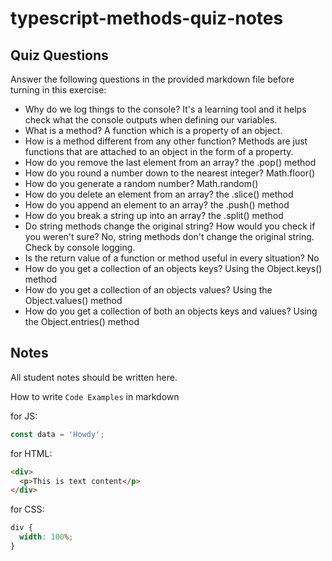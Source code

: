 # typescript-methods-quiz-notes

## Quiz Questions

Answer the following questions in the provided markdown file before turning in this exercise:

- Why do we log things to the console?
  It's a learning tool and it helps check what the console outputs when defining our variables.
- What is a method?
  A function which is a property of an object.
- How is a method different from any other function?
  Methods are just functions that are attached to an object in the form of a property.
- How do you remove the last element from an array?
  the .pop() method
- How do you round a number down to the nearest integer?
  Math.floor()
- How do you generate a random number?
  Math.random()
- How do you delete an element from an array?
  the .slice() method
- How do you append an element to an array?
  the .push() method
- How do you break a string up into an array?
  the .split() method
- Do string methods change the original string? How would you check if you weren't sure?
  No, string methods don't change the original string. Check by console logging.
- Is the return value of a function or method useful in every situation?
  No
- How do you get a collection of an objects keys?
  Using the Object.keys() method
- How do you get a collection of an objects values?
  Using the Object.values() method
- How do you get a collection of both an objects keys and values?
  Using the Object.entries() method

## Notes

All student notes should be written here.

How to write `Code Examples` in markdown

for JS:

```javascript
const data = 'Howdy';
```

for HTML:

```html
<div>
  <p>This is text content</p>
</div>
```

for CSS:

```css
div {
  width: 100%;
}
```
